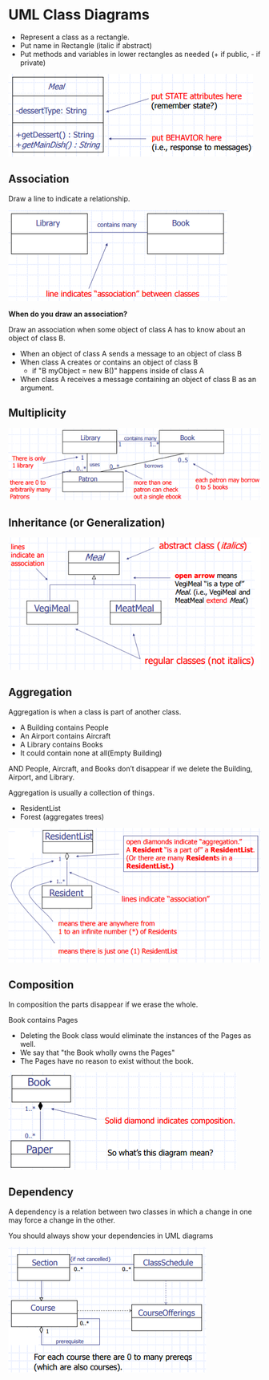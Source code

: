 # UML Class Diagrams #

+	Represent a class as a rectangle.
+	Put name in Rectangle (italic if abstract)
+	Put methods and variables in lower rectangles as needed (+ if public, - if private)


![alt text](./Images/UMLClassDiagrams.PNG "UML Class Disgram")

## Association ##

Draw a line to indicate a relationship.

![alt text](./Images/Association.PNG "Association")

**When do you draw an association?**

Draw an association when some object of class A has to know about an object of class B.
+	When an object of class A sends a message to an object of class B
+	When class A creates or contains an object of class B
	+	if "B myObject = new B()" happens inside of class A
+	When class A receives a message containing an object of class B as an argument.

## Multiplicity ##

![alt text](./Images/Multiplicity.PNG "Multiplicity")

## Inheritance (or Generalization) ##

![alt text](./Images/Inheritance.png "Inheritance")

## Aggregation ##

Aggregation is when a class is part of another class.
+	A Building contains People
+	An Airport contains Aircraft
+	A Library contains Books
+	It could contain none at all(Empty Building)

AND People, Aircraft, and Books don’t disappear if we delete the Building, Airport, and Library.

Aggregation is usually a collection of things.
+	ResidentList
+	Forest (aggregates trees)

![alt text](./Images/Aggregation.PNG "Aggregation")


## Composition ##

In composition the parts disappear if we erase the whole.

Book contains Pages
+	Deleting the Book class would eliminate the instances of the Pages as well.
+	We say that "the Book wholly owns the Pages"
+	The Pages have no reason to exist without the book.

![alt text](./Images/Composition.PNG "Composition")


## Dependency ##

A dependency is a relation between two classes in which a change in one may force a change in the other.

You should always show your dependencies in UML diagrams

![alt text](./Images/Dependencies.PNG "Example of Dependencies with aggregation")